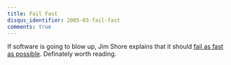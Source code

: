 ```yaml
---
title: Fail Fast
disqus_identifier: 2005-03-fail-fast
comments: true
---
```


If software is going to blow up, Jim Shore explains that it should [fail as fast as possible][1]. Definately worth reading.

[1]:http://martinfowler.com/ieeeSoftware/failFast.pdf
